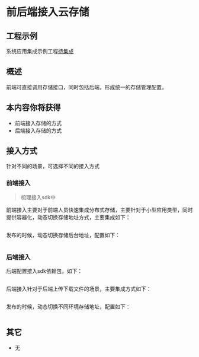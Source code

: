 # 前后端接入云存储 
 
## 工程示例

系统应用集成示例工程[待集成](#)

## 概述

前端可直接调用存储接口，同时包括后端，形成统一的存储管理配置。

## 本内容你将获得

- 前端接入存储的方式
- 后端接入存储的方式 

## 接入方式

针对不同的场景，可选择不同的接入方式

### 前端接入

> 梳理接入sdk中

前端接入主要对于前端人员快速集成分布式存储，主要针对于小型应用类型，同时提供容器化，动态切换存储地址方式，主要集成如下：

```javascript

```

发布的时候，动态切换存储后台地址，配置如下：

```shell

```

### 后端接入

后端配置接入sdk依赖包，如下：

```xml

```

后端接入针对于后端上传下载文件的场景，主要集成方式如下：

```java

```

发布的时候，动态切换不同环境存储地址，配置如下：

```yaml

```
 

## 其它

- 无
